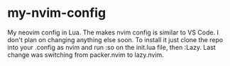 # my-nvim-config
My neovim config in Lua.
The makes nvim config is similar to VS Code.
I don't plan on changing anything else soon.
To install it just clone the repo into your .config as nvim and run :so on the init.lua file, then :Lazy.
Last change was switching from packer.nvim to lazy.nvim.
